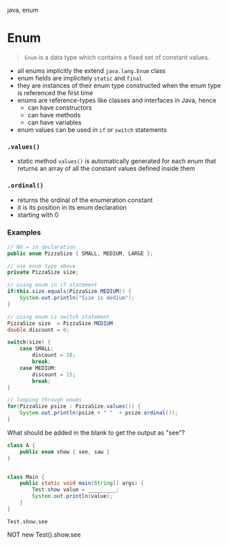 java, enum

# Enum

> `Enum` is a data type which contains a fixed set of constant values.

- all enums implicitly the extend `java.lang.Enum` class
- enum fields are implicitely `static` and `final`
- they are instances of their enum type constructed when the enum type is referenced the first time
- enums are reference-types like classes and interfaces in Java, hence
    - can have constructors
    - can have methods
    - can have variables
- enum values can be used in `if` or `switch` statements

### `.values()`

- static method `values()` is automatically generated for each enum that returns an array of all the constant values defined inside them

### `.ordinal()`
- returns the ordinal of the enumeration constant
- it is its position in its enum declaration
- starting with 0

### Examples

```java
// NO = in declaration
public enum PizzaSize { SMALL, MEDIUM, LARGE };

// use enum type above
private PizzaSize size;

// using enum in if statement
if(this.size.equals(PizzaSize.MEDIUM)) {
    System.out.println("Size is medium");
}

// using enum is switch statement
PizzaSize size  = PizzaSize.MEDIUM
double discount = 0;

switch(size) {
    case SMALL:
        discount = 10;
        break;
    case MEDIUM:
        discount = 15;
        break;
}

// looping through enums
for(PizzaSize psize : PizzaSize.values()) {
    System.out.println(psize + " "  + psize.ordinal());
}

```

What should be added in the blank to get the output as "see"?
```java
class A {
    public enum show { see, saw }
}


class Main {
    public static void main(String[] args) {
        Test.show value = _________;
        System.out.println(value);
    }
}
```
`Test.show.see`

NOT new Test().show.see
